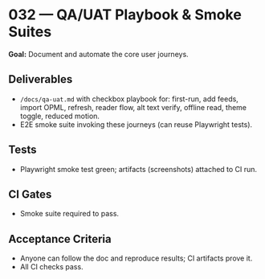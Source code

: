 # 032 — QA/UAT Playbook & Smoke Suites

**Goal:** Document and automate the core user journeys.

## Deliverables

- `/docs/qa-uat.md` with checkbox playbook for: first-run, add feeds, import OPML, refresh, reader flow, alt text verify, offline read, theme toggle, reduced motion.
- E2E smoke suite invoking these journeys (can reuse Playwright tests).

## Tests

- Playwright smoke test green; artifacts (screenshots) attached to CI run.

## CI Gates

- Smoke suite required to pass.

## Acceptance Criteria

- Anyone can follow the doc and reproduce results; CI artifacts prove it.
- All CI checks pass.
